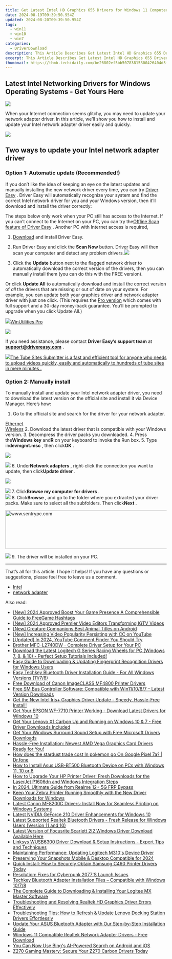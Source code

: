 ```yaml
---
title: Get Latest Intel HD Graphics 655 Drivers for Windows 11 Computers
date: 2024-08-19T09:39:50.954Z
updated: 2024-08-20T09:39:50.954Z
tags:
  - win11
  - win10
  - win7
categories:
  - DriverDownload
description: This Article Describes Get Latest Intel HD Graphics 655 Drivers for Windows 11 Computers
excerpt: This Article Describes Get Latest Intel HD Graphics 655 Drivers for Windows 11 Computers
thumbnail: https://thmb.techidaily.com/be26802ef5bb50783815300426404d3fea7e0b5a3f7f648e31ee7c5865304f02.jpg
---
```


## Latest Intel Networking Drivers for Windows Operating Systems - Get Yours Here

![](https://images.drivereasy.com/wp-content/uploads/2021/10/2021-10-28_12-28-38.png)

 When your Internet connection seems glitchy, you may need to update your network adapter driver. In this article, we’ll show you how to install and update your Intel network adapter driver easily and quickly.

<!-- affiliate ads begin -->
<a href="https://secure.2checkout.com/order/checkout.php?PRODS=33729450&QTY=1&AFFILIATE=108875&CART=1"><img src="https://secure.avangate.com/images/merchant/7f687767ccf20fcea1c9dc4a5adc2326/Digisigner_banner_728_x_90_color_version.png" border="0"></a>
<!-- affiliate ads end -->
## Two ways to update your Intel network adapter driver

### Option 1: Automatic update (Recommended!)

 If you don’t like the idea of keeping an eye on the latest updates and manually installing the new network driver every time, you can try [Driver Easy](https://tools.techidaily.com/drivereasy/download/) . Driver Easy will automatically recognize your system and find the correct Intel network driver for you and your Windows version, then it’ll download and install the driver correctly:

 The steps below only work when your PC still has access to the Internet. If you can’t connect to the Internet on your PC, you can try the[Offline Scan feature of Driver Easy](https://tools.techidaily.com/drivereasy/download/) . Another PC with Internet access is required,

 1) [Download](https://tools.techidaily.com/drivereasy/download/) and install Driver Easy.

 2) Run Driver Easy and click the **Scan Now** button. Driver Easy will then scan your computer and detect any problem drivers.![](https://images.drivereasy.com/wp-content/uploads/2021/04/1-5.jpg)

 3) Click the **Update**  button next to the flagged network driver to automatically download the correct version of the drivers, then you can manually install them (you can do this with the FREE version).

 Or click **Update All** to automatically download and install the correct version of _all_ the drivers that are missing or out of date on your system. For example, you can update both your graphics driver and network adapter driver with just one click. (This requires the [Pro version](https://tools.techidaily.com/drivereasy/download/) which comes with full support and a 30-day money-back guarantee. You’ll be prompted to upgrade when you click Update All.)

<!-- affiliate ads begin -->
<a href="https://secure.2checkout.com/order/checkout.php?PRODS=4665597&QTY=1&AFFILIATE=108875&CART=1"><img src="https://www.pcclean.io/wp-content/uploads/2018/03/winutilities-box-130521.png" border="0">WinUtilities Pro</a>
<!-- affiliate ads end -->
![](https://images.drivereasy.com/wp-content/uploads/2021/04/2021-04-25_15-01-04.jpg)

 If you need assistance, please contact **Driver Easy’s support team** at [**support@drivereasy.com**](https://tools.techidaily.com/drivereasy/download/) .

<!-- affiliate ads begin -->
<a href="https://secure.2checkout.com/order/checkout.php?PRODS=4531356&QTY=1&AFFILIATE=108875&CART=1"><img src="https://secure.avangate.com/images/merchant/8fdd149fcaa7058caccc9c4ad5b0d89a/products/tss-box.JPG" border="0">The Tube Sites Submitter is a fast and efficient tool for anyone who needs to upload videos quickly, easily and automatically to hundreds of tube sites in mere minutes . </a>
<!-- affiliate ads end -->
### Option 2: Manually install

 To manually install and update your Intel network adapter driver, you need to download the latest version on the official site and install it via Device Manager. Here’s how:

1. Go to the official site and search for the driver for your network adapter.  

[Ethernet](https://www.intel.com/content/www/us/en/search.html?ws=text#t=Downloads&layout=table&cf:Downloads=[%7B%22actualLabel%22%3A%22Ethernet%20Products%22%2C%22displayLabel%22%3A%22Ethernet%20Products%22%7D])  
[Wireless](https://www.intel.com/content/www/us/en/search.html?ws=text#t=Downloads&layout=table&cf:Downloads=[%7B%22actualLabel%22%3A%22Wireless%22%2C%22displayLabel%22%3A%22Wireless%22%7D])
2. Download the latest driver that is compatible with your Windows version.
3. Decompress the driver packs you downloaded.
4. Press the**Windows key** and**R** on your keyboard to invoke the Run box.
5. Type in**devmgmt.msc** , then click**OK** .  
<!-- affiliate ads begin -->
<a href="https://secure.2checkout.com/order/checkout.php?PRODS=4715391&QTY=1&AFFILIATE=108875&CART=1"><img src="https://secure.avangate.com/images/merchant/7f687767ccf20fcea1c9dc4a5adc2326/Digisigner_banner_728_x_90_color_version.png" border="0"></a>
<!-- affiliate ads end -->
![](https://images.drivereasy.com/wp-content/uploads/2021/10/2021-10-28_12-11-07.png)
6. Under**Network adapters** , right-click the connection you want to update, then click**Update driver** .  
<!-- affiliate ads begin -->
<a href="https://secure.2checkout.com/order/checkout.php?PRODS=4940312&QTY=1&AFFILIATE=108875&CART=1"><img src="https://secure.avangate.com/images/merchant/333ac5d90817d69113471fbb6e531bee/sps-partnership-728x90eng.png" border="0"></a>
<!-- affiliate ads end -->
![](https://images.drivereasy.com/wp-content/uploads/2021/10/2021-10-28_12-28-38.png)
7. Click**Browse my computer for drivers** .  
![](https://images.drivereasy.com/wp-content/uploads/2021/10/2021-10-28_12-31-27.png)
8. Click**Browse** , and go to the folder where you extracted your driver packs. Make sure to select all the subfolders. Then click**Next** .  
<!-- affiliate ads begin -->
<a href="https://sentrypc.7eer.net/c/5597632/398457/3022" target="_top" id="398457"><img src="//a.impactradius-go.com/display-ad/3022-398457" border="0" alt="www.sentrypc.com" width="980" height="120"/></a><img height="0" width="0" src="https://sentrypc.7eer.net/i/5597632/398457/3022" style="position:absolute;visibility:hidden;" border="0" />
<!-- affiliate ads end -->
![](https://images.drivereasy.com/wp-content/uploads/2021/10/2021-10-28_14-08-08.png)
9. The driver will be installed on your PC.

---

 That’s all for this article. I hope it helps! If you have any questions or suggestions, please feel free to leave us a comment.

* [Intel](https://tools.techidaily.com/drivereasy/download/)
* [network adapter](https://tools.techidaily.com/drivereasy/download/)

<ins class="adsbygoogle"
     style="display:block"
     data-ad-format="autorelaxed"
     data-ad-client="ca-pub-7571918770474297"
     data-ad-slot="1223367746"></ins>



<ins class="adsbygoogle"
     style="display:block"
     data-ad-client="ca-pub-7571918770474297"
     data-ad-slot="8358498916"
     data-ad-format="auto"
     data-full-width-responsive="true"></ins>

<span class="atpl-alsoreadstyle">Also read:</span>
<div><ul>
<li><a href="https://youtube-webster.techidaily.com/024-approved-boost-your-game-presence-a-comprehensible-guide-to-freegame-hashtags/"><u>[New] 2024 Approved  Boost Your Game Presence  A Comprehensible Guide to FreeGame Hashtags</u></a></li>
<li><a href="https://instagram-video-files.techidaily.com/new-2024-approved-premier-video-editors-transforming-igtv-videos/"><u>[New] 2024 Approved  Premier Video Editors Transforming IGTV Videos</u></a></li>
<li><a href="https://screen-video-capture.techidaily.com/new-creature-companions-best-animal-titles-on-android/"><u>[New] Creature Companions  Best Animal Titles on Android</u></a></li>
<li><a href="https://youtube-help.techidaily.com/new-increasing-video-popularity-persisting-with-cc-on-youtube/"><u>[New] Increasing Video Popularity  Persisting with CC on YouTube</u></a></li>
<li><a href="https://facebook-video-footage.techidaily.com/updated-in-2024-youtube-comment-finder-you-should-try/"><u>[Updated] In 2024, YouTube Comment Finder You Should Try</u></a></li>
<li><a href="https://win-dash.techidaily.com/brother-mfc-l2740dw-complete-driver-setup-for-your-pc/"><u>Brother MFC-L2740DW - Complete Driver Setup for Your PC</u></a></li>
<li><a href="https://win-dash.techidaily.com/1722969978391-download-the-latest-logitech-g-series-racing-wheels-for-pc-windows-7-8-and-10-perfect-setup-tutorials-included/"><u>Download the Latest Logitech G Series Racing Wheels for PC (Windows 7, 8, & 10) - Perfect Setup Tutorials Included!</u></a></li>
<li><a href="https://win-dash.techidaily.com/easy-guide-to-downloading-and-updating-fingerprint-recognition-drivers-for-windows-users/"><u>Easy Guide to Downloading & Updating Fingerprint Recognition Drivers for Windows Users</u></a></li>
<li><a href="https://win-dash.techidaily.com/easy-techkey-bluetooth-driver-installation-guide-for-all-windows-versions-1178/"><u>Easy Techkey Bluetooth Driver Installation Guide - For All Windows Versions (11/7/8)</u></a></li>
<li><a href="https://win-dash.techidaily.com/free-download-of-canon-imageclass-mf4800-printer-drivers/"><u>Free Download of Canon ImageCLASS MF4800 Printer Drivers</u></a></li>
<li><a href="https://win-dash.techidaily.com/free-sm-bus-controller-software-compatible-with-win111087-latest-version-downloads/"><u>Free SM Bus Controller Software: Compatible with Win11/10/8/7 – Latest Version Downloads</u></a></li>
<li><a href="https://win-dash.techidaily.com/1722972190125-get-the-new-intel-irisplus-graphics-driver-update-speedy-hassle-free-install/"><u>Get the New Intel Iris+ Graphics Driver Update - Speedy, Hassle-Free Install!</u></a></li>
<li><a href="https://win-dash.techidaily.com/get-your-epson-wf-7710-printer-working-download-latest-drivers-for-windows-10/"><u>Get Your EPSON WF-7710 Printer Working - Download Latest Drivers for Windows 10</u></a></li>
<li><a href="https://win-dash.techidaily.com/get-your-lenovo-x1-carbon-up-and-running-on-windows-10-and-7-free-driver-downloads-included/"><u>Get Your Lenovo X1 Carbon Up and Running on Windows 10 & 7 - Free Driver Downloads Included</u></a></li>
<li><a href="https://win-dash.techidaily.com/get-your-windows-surround-sound-setup-with-free-microsoft-drivers-downloads/"><u>Get Your Windows Surround Sound Setup with Free Microsoft Drivers Downloads</u></a></li>
<li><a href="https://win-dash.techidaily.com/hassle-free-installation-newest-amd-vega-graphics-card-drivers-ready-for-you/"><u>Hassle-Free Installation: Newest AMD Vega Graphics Card Drivers Ready for You!</u></a></li>
<li><a href="https://pokemon-go-android.techidaily.com/how-does-the-stardust-trade-cost-in-pokemon-go-on-google-pixel-7a-drfone-by-drfone-virtual-android/"><u>How does the stardust trade cost In pokemon go On Google Pixel 7a? | Dr.fone</u></a></li>
<li><a href="https://win-dash.techidaily.com/how-to-install-asus-usb-bt500-bluetooth-device-on-pcs-with-windows-11-10-or-8/"><u>How to Install Asus USB-BT500 Bluetooth Device on PCs with Windows 11, 10 or 8</u></a></li>
<li><a href="https://win-dash.techidaily.com/how-to-upgrade-your-hp-printer-driver-fresh-downloads-for-the-laserjet-p1606dn-and-windows-integration-steps/"><u>How to Upgrade Your HP Printer Driver: Fresh Downloads for the LaserJet P1606dn and Windows Integration Steps</u></a></li>
<li><a href="https://bypass-frp.techidaily.com/in-2024-ultimate-guide-from-realme-12plus-5g-frp-bypass-by-drfone-android/"><u>In 2024, Ultimate Guide from Realme 12+ 5G FRP Bypass</u></a></li>
<li><a href="https://win-dash.techidaily.com/keep-your-zebra-printer-running-smoothly-with-the-new-driver-downloads-for-windows/"><u>Keep Your Zebra Printer Running Smoothly with the New Driver Downloads for Windows</u></a></li>
<li><a href="https://win-dash.techidaily.com/latest-canon-mf8200c-drivers-install-now-for-seamless-printing-on-windows-systems/"><u>Latest Canon MF8200C Drivers: Install Now for Seamless Printing on Windows Systems</u></a></li>
<li><a href="https://win-dash.techidaily.com/latest-nvidia-geforce-210-driver-enhancements-for-windows-10/"><u>Latest NVIDIA GeForce 210 Driver Enhancements for Windows 10</u></a></li>
<li><a href="https://win-dash.techidaily.com/latest-supported-realtek-bluetooth-drivers-fresh-release-for-windows-users-version-11-and-10/"><u>Latest Supported Realtek Bluetooth Drivers - Fresh Release for Windows Users (Version 11 and 10)</u></a></li>
<li><a href="https://win-dash.techidaily.com/latest-version-of-focusrite-scarlett-2i2-windows-driver-download-available-here/"><u>Latest Version of Focusrite Scarlett 2I2 Windows Driver Download Available Here</u></a></li>
<li><a href="https://win-dash.techidaily.com/linksys-wusb6300-driver-download-and-setup-instructions-expert-tips-and-techniques/"><u>Linksys WUSB6300 Driver Download & Setup Instructions - Expert Tips and Techniques</u></a></li>
<li><a href="https://win-dash.techidaily.com/maintaining-performance-updating-logitech-m310s-device-driver/"><u>Maintaining Performance: Updating Logitech M310's Device Driver</u></a></li>
<li><a href="https://snapchat-videos.techidaily.com/preserving-your-snapshots-mobile-and-desktop-compatible-for-2024/"><u>Preserving Your Snapshots  Mobile & Desktop Compatible for 2024</u></a></li>
<li><a href="https://win-dash.techidaily.com/1722969909488-quick-install-how-to-securely-obtain-samsung-c460-printer-drivers-today/"><u>Quick Install: How to Securely Obtain Samsung C460 Printer Drivers Today</u></a></li>
<li><a href="https://win-blog.techidaily.com/resolution-fixes-for-cyberpunk-2077s-launch-issues/"><u>Resolution: Fixes for Cyberpunk 2077'S Launch Issues</u></a></li>
<li><a href="https://win-dash.techidaily.com/techkey-bluetooth-adapter-installation-files-compatible-with-windows-1078/"><u>Techkey Bluetooth Adapter Installation Files – Compatible with Windows 10/7/8</u></a></li>
<li><a href="https://win-dash.techidaily.com/the-complete-guide-to-downloading-and-installing-your-logitee-mx-master-software/"><u>The Complete Guide to Downloading & Installing Your Logitee MX Master Software</u></a></li>
<li><a href="https://win-dash.techidaily.com/troubleshooting-and-resolving-realtek-hd-graphics-driver-errors-effectively/"><u>Troubleshooting and Resolving Realtek HD Graphics Driver Errors Effectively</u></a></li>
<li><a href="https://win-dash.techidaily.com/troubleshooting-tips-how-to-refresh-and-update-lenovo-docking-station-drivers-effortlessly/"><u>Troubleshooting Tips: How to Refresh & Update Lenovo Docking Station Drivers Effortlessly</u></a></li>
<li><a href="https://win-dash.techidaily.com/update-your-asus-bluetooth-adapter-with-our-step-by-step-installation-guide/"><u>Update Your ASUS Bluetooth Adapter with Our Step-by-Step Installation Guide</u></a></li>
<li><a href="https://win-dash.techidaily.com/windows-11-compatible-realtek-network-adapter-drivers-free-download/"><u>Windows 11 Compatible Realtek Network Adapter Drivers - Free Download</u></a></li>
<li><a href="https://tech-revival.techidaily.com/you-can-now-use-bings-ai-powered-search-on-android-and-ios/"><u>You Can Now Use Bing's AI-Powered Search on Android and iOS</u></a></li>
<li><a href="https://win-dash.techidaily.com/1722977184633-z270-gaming-mastery-secure-your-z270-carbon-drivers-today/"><u>Z270 Gaming Mastery: Secure Your Z270 Carbon Drivers Today</u></a></li>
</ul></div>
